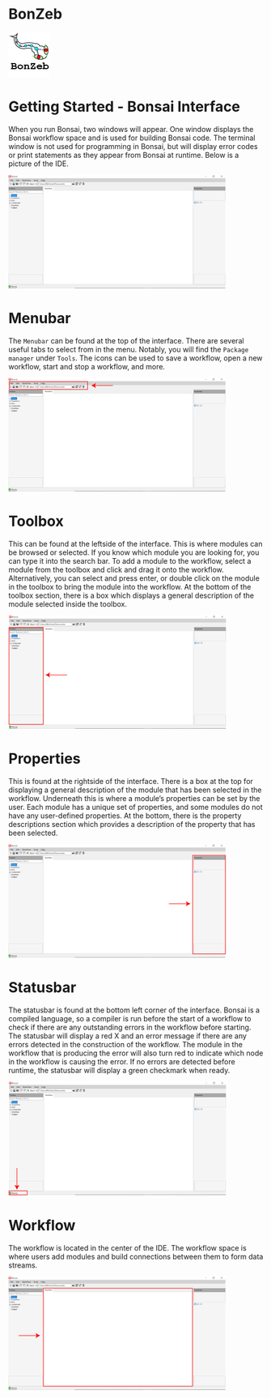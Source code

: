 # BonZeb
![](../../Resources/BonZeb_Logo.png)

# Getting Started - Bonsai Interface
When you run Bonsai, two windows will appear.
One window displays the Bonsai workflow space and is used for building Bonsai code.
The terminal window is not used for programming in Bonsai, but will display error codes or print statements as they appear from Bonsai at runtime.
Below is a picture of the IDE.

![](images/image1.png)

# Menubar
The `Menubar` can be found at the top of the interface. 
There are several useful tabs to select from in the menu.
Notably, you will find the `Package manager` under `Tools`.
The icons can be used to save a workflow, open a new workflow, start and stop a workflow, and more.

![](images/image2.png)

# Toolbox
This can be found at the leftside of the interface. 
This is where modules can be browsed or selected. 
If you know which module you are looking for, you can type it into the search bar. 
To add a module to the workflow, select a module from the toolbox and click and drag it onto the workflow.
Alternatively, you can select and press enter, or double click on the module in the toolbox to bring the module into the workflow. 
At the bottom of the toolbox section, there is a box which displays a general description of the module selected inside the toolbox.

![](images/image3.png)

# Properties
This is found at the rightside of the interface. 
There is a box at the top for displaying a general description of the module that has been selected in the workflow. 
Underneath this is where a module’s properties can be set by the user. 
Each module has a unique set of properties, and some modules do not have any user-defined properties. 
At the bottom, there is the property descriptions section which provides a description of the property that has been selected.

![](images/image4.png)

# Statusbar
The statusbar is found at the bottom left corner of the interface. 
Bonsai is a compiled language, so a compiler is run before the start of a workflow to check if there are any outstanding errors in the workflow before starting. 
The statusbar will display a red X and an error message if there are any errors detected in the construction of the workflow. 
The module in the workflow that is producing the error will also turn red to indicate which node in the workflow is causing the error. 
If no errors are detected before runtime, the statusbar will display a green checkmark when ready.

![](images/image5.png)

# Workflow
The workflow is located in the center of the IDE.
The workflow space is where users add modules and build connections between them to form data streams.

![](images/image6.png)
